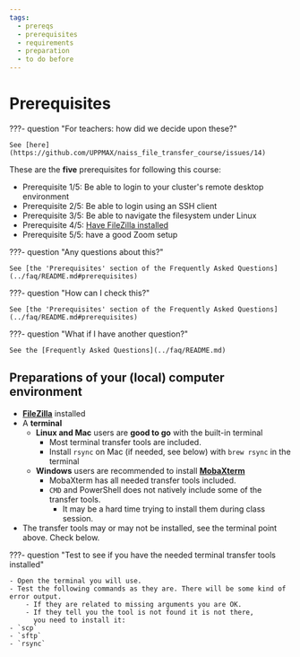 ```yaml
---
tags:
  - prereqs
  - prerequisites
  - requirements
  - preparation
  - to do before
---
```


# Prerequisites

???- question "For teachers: how did we decide upon these?"

    See [here](https://github.com/UPPMAX/naiss_file_transfer_course/issues/14)

These are the **five** prerequisites for following this course:

- Prerequisite 1/5:
  Be able to login to your cluster's remote desktop environment
- Prerequisite 2/5: Be able to login using an SSH client
- Prerequisite 3/5: Be able to navigate the filesystem under Linux
- Prerequisite 4/5: [Have FileZilla installed](https://uppmax.github.io/naiss_file_transfer_course/faq/#how-to-install-filezilla)
- Prerequisite 5/5: have a good Zoom setup

???- question "Any questions about this?"

    See [the 'Prerequisites' section of the Frequently Asked Questions](../faq/README.md#prerequisites)

???- question "How can I check this?"

    See [the 'Prerequisites' section of the Frequently Asked Questions](../faq/README.md#prerequisites)

???- question "What if I have another question?"

    See the [Frequently Asked Questions](../faq/README.md)

## Preparations of your (local) computer environment

- **[FileZilla](https://uppmax.github.io/naiss_file_transfer_course/faq/#how-to-install-filezilla)** installed
- A **terminal**
    - **Linux and Mac** users are **good to go** with the built-in terminal
        - Most terminal transfer tools are included.
        - Install `rsync` on Mac (if needed, see below)
          with `brew rsync` in the terminal
    - **Windows** users are recommended to install
      [**MobaXterm**](https://mobaxterm.mobatek.net/)
        - MobaXterm has all needed transfer tools included.
        - `CMD` and PowerShell does not natively include
          some of the transfer tools.
            - It may be a hard time trying to install them during class session.
- The transfer tools may or may not be installed,
see the terminal point above. Check below.

???- question "Test to see if you have the needed terminal transfer tools installed"

    - Open the terminal you will use.
    - Test the following commands as they are. There will be some kind of error output.
        - If they are related to missing arguments you are OK.
        - If they tell you the tool is not found it is not there,
          you need to install it:
    - `scp`
    - `sftp`
    - `rsync`
